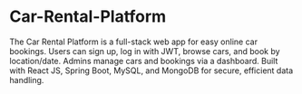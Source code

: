 # Car-Rental-Platform
The Car Rental Platform is a full-stack web app for easy online car bookings. Users can sign up, log in with JWT, browse cars, and book by location/date. Admins manage cars and bookings via a dashboard. Built with React JS, Spring Boot, MySQL, and MongoDB for secure, efficient data handling.
